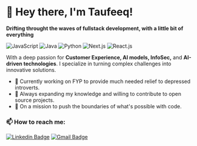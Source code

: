 # 👋 Hey there, I'm Taufeeq!
**Drifting throught the waves of fullstack development, with a little bit of everything**

![JavaScript](https://img.shields.io/badge/Code-JavaScript-informational?style=flat&logo=javascript&color=F7DF1E)
![Java](https://img.shields.io/badge/Code-Java-informational?style=flat&logo=java&color=FF0000)
![Python](https://img.shields.io/badge/Code-Python-informational?style=flat&logo=python&color=3776AB)
![Next.js](https://img.shields.io/badge/Framework-Next.js-informational?style=flat&logo=next.js&color=000000)
![React.js](https://img.shields.io/badge/Library-React.js-informational?style=flat&logo=react.js&color=ADD8E6)



With a deep passion for **Customer Experience, AI models, InfoSec,** and **AI-driven technologies**. I specialize in turning complex challenges into innovative solutions.

- 🔭 Currently working on FYP to provide much needed relief to depressed introverts.
- 🌱 Always expanding my knowledge and willing to contribute to open source projects.
- 🚀 On a mission to push the boundaries of what's possible with code.

###  📫 How to reach me:



[![Linkedin Badge](https://img.shields.io/badge/-Taufeeq-blue?style=flat-square&logo=Linkedin&logoColor=white&link=https://www.linkedin.com/in/s-taufeeq-mustafa-281a13221/)](https://www.linkedin.com/in/s-taufeeq-mustafa-281a13221/)
[![Gmail Badge](https://img.shields.io/badge/Gmail-c14438?style=flat-square&logo=Gmail&logoColor=white&link=mailto:taufeeq.mustafa@gmail.com)](mailto:taufeeq.mustafa@gmail.com)



<!--
**taufeeq-mustafa/taufeeq-mustafa** is a ✨ _special_ ✨ repository because its `README.md` (this file) appears on your GitHub profile.

Here are some ideas to get you started:

- 🔭 I’m currently working on ...
- 🌱 I’m currently learning ...
- 👯 I’m looking to collaborate on ...
- 🤔 I’m looking for help with ...
- 💬 Ask me about ...
- 📫 How to reach me: ...
- 😄 Pronouns: ...
- ⚡ Fun fact: ...
-->
